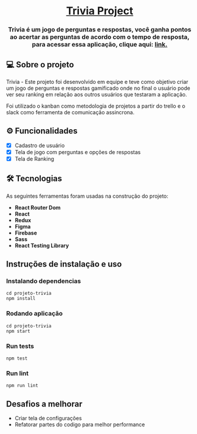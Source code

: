 <h1 align="center">
     <a href="#" alt="site de perguntas"> Trivia Project</a>
</h1>

<h3 align="center">
    Trivia é um jogo de perguntas e respostas, você ganha pontos ao acertar as perguntas de acordo com o tempo de resposta, para acessar essa aplicação, clique aqui: <a href='https://projeto-trivia-seven.vercel.app/'>link.</a>
</h3>

## 💻 Sobre o projeto

Trivia - Este projeto foi desenvolvido em equipe e teve como objetivo criar um jogo de perguntas e respostas gamificado onde no final o usuário pode ver seu ranking em relação aos outros usuários que testaram a aplicação. 

Foi utilizado o kanban como metodologia de projetos a partir do trello e o slack como ferramenta de comunicação assincrona.

## ⚙️ Funcionalidades

- [x] Cadastro de usuário
- [x] Tela de jogo com perguntas e opções de respostas
- [x] Tela de Ranking

## 🛠 Tecnologias

As seguintes ferramentas foram usadas na construção do projeto:

-   **React Router Dom**
-   **React**
-   **Redux**
-   **Figma**
-   **Firebase**
-   **Sass**
-   **React Testing Library**

## Instruções de instalação e uso
### Instalando dependencias
```
cd projeto-trivia
npm install
```
### Rodando aplicação
```
cd projeto-trivia
npm start
```
### Run tests
```
npm test
```
### Run lint
```
npm run lint
```

## Desafios a melhorar

- Criar tela de configurações 
- Refatorar partes do codigo para melhor performance
